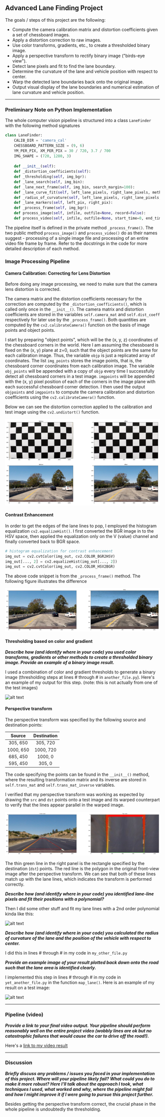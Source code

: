 ## Advanced Lane Finding Project

The goals / steps of this project are the following:

* Compute the camera calibration matrix and distortion coefficients given a set of chessboard images.
* Apply a distortion correction to raw images.
* Use color transforms, gradients, etc., to create a thresholded binary image.
* Apply a perspective transform to rectify binary image ("birds-eye view").
* Detect lane pixels and fit to find the lane boundary.
* Determine the curvature of the lane and vehicle position with respect to center.
* Warp the detected lane boundaries back onto the original image.
* Output visual display of the lane boundaries and numerical estimation of lane curvature and vehicle position.

[//]: # (Image References)

[undistort_comparison]: ./examples/undistort_output.jpg "Undistorted"
[perspective_transform]: ./examples/perspective_transform.jpg "Perspective transform"
[contrast_enhancement]: ./examples/contrast_enhancement.jpg "Contrast enhancement"
[image2]: ./test_images/test1.jpg "Road Transformed"
[image3]: ./examples/binary_combo_example.jpg "Binary Example"
[image4]: ./examples/warped_straight_lines.jpg "Warp Example"
[image5]: ./examples/color_fit_lines.jpg "Fit Visual"
[image6]: ./examples/example_output.jpg "Output"
[video1]: ./project_video.mp4 "Video"
[processed_video]: https://youtu.be/KBjixAt5ZYs "Final processed project video."

---

### Preliminary Note on Python Implementation

The whole computer vision pipeline is structured into a class `LaneFinder` with the following method signatures
```python
class LaneFinder:
    CALIB_DIR = 'camera_cal'
    CHESSBOARD_PATTERN_SIZE = (9, 6)
    YM_PER_PIX, XM_PER_PIX = 30 / 720, 3.7 / 700
    IMG_SHAPE = (720, 1280, 3)
    
    def __init__(self):
    def _distortion_coefficients(self):
    def _thresholding(self, img_bgr):
    def _lane_search(self, img_bin):
    def _lane_next_frame(self, img_bin, search_margin=100):
    def _lane_curve_fit(self, left_lane_pixels, right_lane_pixels, method='pf_ind'):
    def _radius_of_curvature(self, left_lane_pixels, right_lane_pixels, y0):
    def _lane_markers(self, left_pix, right_pix):
    def _process_frame(self, img_bgr):
    def process_image(self, infile, outfile=None, record=False):
    def process_video(self, infile, outfile=None, start_time=0, end_time=None):
```
The pipeline itself is defined in the private method `_process_frame()`. The two public method `process_image()` and `process_video()` do as their names suggest - processing of a single image file and processing of an entire video file frame by frame. Refer to the docstrings in the code for more detailed description of each method.


### Image Processing Pipeline

#### Camera Calibration: Correcting for Lens Distortion
Before doing any image processing, we need to make sure that the camera lens distortion is corrected. 

The camera matrix and the distortion coefficients necessary for the correction are computed by the `_distortion_coefficients()`, which is called only once in the `__init__()`. The camera matrix and distortion coefficients are stored in the variables `self.camera_mat` and `self.dist_coeff` respectively for later use by the `_process_frame()`. Both quantities are computed by the `cv2.calibrateCamera()` function on the basis of image points and object points.

I start by preparing "object points", which will be the (x, y, z) coordinates of the chessboard corners in the world. Here I am assuming the chessboard is fixed on the (x, y) plane at z=0, such that the object points are the same for each calibration image.  Thus, the variable `objp` is just a replicated array of coordinates. The list `img_points` stores the image points, that is, the chessboard corner coordinates from each calibration image.
The variable `obj_points` will be appended with a copy of `objp` every time I successfully detect all chessboard corners in a test image. `imgpoints` will be appended with the (x, y) pixel position of each of the corners in the image plane with each successful chessboard corner detection.  I then used the output `objpoints` and `imgpoints` to compute the camera calibration and distortion coefficients using the `cv2.calibrateCamera()` function. 

Below we can see the distortion correction applied to the calibration and test image using the `cv2.undistort()` function. 

![alt text][undistort_comparison]

#### Contrast Enhancement
In order to get the edges of the lane lines to pop, I employed the histogram equalization `cv2.equalizeHist()`. I first converted the BGR image in to the HSV space, then applied the equalization only on the V (value) channel and finally converted back to BGR space.

```python
# histogram equalization for contrast enhancement
img_out = cv2.cvtColor(img_out, cv2.COLOR_BGR2HSV)
img_out[..., 2] = cv2.equalizeHist(img_out[..., 2])
img_out = cv2.cvtColor(img_out, cv2.COLOR_HSV2BGR)
```

The above code snippet is from the `_process_frame()` method. The following figure illustrates the difference

![contrast enchancement][contrast_enhancement]


#### Thresholding based on color and gradient
***Describe how (and identify where in your code) you used color transforms, gradients or other methods to create a thresholded binary image.  Provide an example of a binary image result.***

I used a combination of color and gradient thresholds to generate a binary image (thresholding steps at lines # through # in `another_file.py`).  Here's an example of my output for this step.  (note: this is not actually from one of the test images)

![alt text][image3]


#### Perspective transform
The perspective transform was specified by the following source and destination points:

| Source        | Destination   | 
|:-------------:|:-------------:| 
| 305, 650      | 305, 720      | 
| 1000, 650     | 1000, 720     |
| 685, 450      | 1000, 0       |
| 595, 450      | 305, 0        |

The code specifying the points can be found in the `__init__()` method, where the resulting transformation matrix and its inverse are stored in `self.trans_mat` and `self.trans_mat_inverse` variables.

I verified that my perspective transform was working as expected by drawing the `src` and `dst` points onto a test image and its warped counterpart to verify that the lines appear parallel in the warped image.

![Perspective transform][perspective_transform]

The thin green line in the right panel is the rectangle specified by the destination (`dst`) points. The red line is the polygon in the original front-view image after the perspective transform. We can see that both of these lines match up with the lane lines, which indicates the transform is performed correctly.

***Describe how (and identify where in your code) you identified lane-line pixels and fit their positions with a polynomial?***

Then I did some other stuff and fit my lane lines with a 2nd order polynomial kinda like this:

![alt text][image5]

***Describe how (and identify where in your code) you calculated the radius of curvature of the lane and the position of the vehicle with respect to center.***

I did this in lines # through # in my code in `my_other_file.py`

***Provide an example image of your result plotted back down onto the road such that the lane area is identified clearly.***

I implemented this step in lines # through # in my code in `yet_another_file.py` in the function `map_lane()`.  Here is an example of my result on a test image:

![alt text][image6]

---

### Pipeline (video)

***Provide a link to your final video output.  Your pipeline should perform reasonably well on the entire project video (wobbly lines are ok but no catastrophic failures that would cause the car to drive off the road!).***


Here's a [link to my video result][processed_video]

---

### Discussion

***Briefly discuss any problems / issues you faced in your implementation of this project.  Where will your pipeline likely fail?  What could you do to make it more robust? Here I'll talk about the approach I took, what techniques I used, what worked and why, where the pipeline might fail and how I might improve it if I were going to pursue this project further.***

Besides getting the perspective transform correct, the crucial phase in the whole pipeline is undoubtedly the thresholding.
